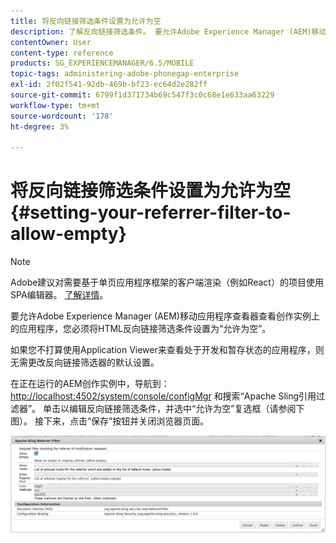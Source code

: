 ```yaml
---
title: 将反向链接筛选条件设置为允许为空
description: 了解反向链接筛选条件。 要允许Adobe Experience Manager (AEM)移动应用程序查看器查看创作实例上的应用程序，您必须将HTML反向链接筛选条件设置为“允许为空”。
contentOwner: User
content-type: reference
products: SG_EXPERIENCEMANAGER/6.5/MOBILE
topic-tags: administering-adobe-phonegap-enterprise
exl-id: 2f02f541-92db-469b-bf23-ec64d2e282ff
source-git-commit: 6799f1d371734b69c547f3c0c68e1e633aa63229
workflow-type: tm+mt
source-wordcount: '178'
ht-degree: 3%

---
```


# 将反向链接筛选条件设置为允许为空{#setting-your-referrer-filter-to-allow-empty}

>[!NOTE]
>
>Adobe建议对需要基于单页应用程序框架的客户端渲染（例如React）的项目使用SPA编辑器。 [了解详情](/help/sites-developing/spa-overview.md)。

要允许Adobe Experience Manager (AEM)移动应用程序查看器查看创作实例上的应用程序，您必须将HTML反向链接筛选条件设置为“允许为空”。

如果您不打算使用Application Viewer来查看处于开发和暂存状态的应用程序，则无需更改反向链接筛选器的默认设置。

在正在运行的AEM创作实例中，导航到： [http://localhost:4502/system/console/configMgr](http://localhost:4502/system/console/configMgr) 和搜索“Apache Sling引用过滤器”。 单击以编辑反向链接筛选条件，并选中“允许为空”复选框（请参阅下图）。 接下来，点击“保存”按钮并关闭浏览器页面。

![反向链接筛选设置](assets/chlimage_1-106.png)
